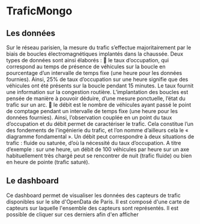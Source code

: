 # TraficMongo

## Les données
Sur le réseau parisien, la mesure du trafic s’effectue majoritairement par le biais de boucles électromagnétiques implantés dans la chaussée.
Deux types de données sont ainsi élaborés :
 le taux d’occupation, qui correspond au temps de présence de véhicules sur la boucle en pourcentage d’un intervalle de temps fixe (une heure pour les données fournies). Ainsi, 25% de taux d’occupation sur une heure signifie que des véhicules ont été présents sur la boucle pendant 15 minutes. Le taux fournit une information sur la congestion routière. L’implantation des boucles est pensée de manière à pouvoir déduire, d’une mesure ponctuelle, l’état du trafic sur un arc.
 le débit est le nombre de véhicules ayant passé le point de comptage pendant un intervalle de temps fixe (une heure pour les données fournies).
Ainsi, l’observation couplée en un point du taux d’occupation et du débit permet de caractériser le trafic. Cela constitue l’un des fondements de l’ingénierie du trafic, et l’on nomme d’ailleurs cela le « diagramme fondamental ».
Un débit peut correspondre à deux situations de trafic : fluide ou saturée, d’où la nécessité du taux d’occupation. A titre d’exemple : sur une heure, un débit de 100 véhicules par heure sur un axe habituellement très chargé peut se rencontrer de nuit (trafic fluide) ou bien en heure de pointe (trafic saturé).

## Le dashboard

Ce dashboard permet de visualiser les données des capteurs de trafic disponibles sur le site d'OpenData de Paris.
Il est composé d'une carte de capteurs sur laquelle l'ensemble des capteurs sont représentés.
Il est possible de cliquer sur ces derniers afin d'en afficher
